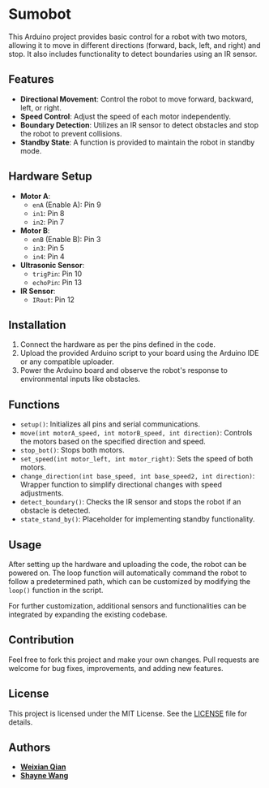 # Sumobot

This Arduino project provides basic control for a robot with two motors, allowing it to move in different directions (forward, back, left, and right) and stop. It also includes functionality to detect boundaries using an IR sensor.

## Features

- **Directional Movement**: Control the robot to move forward, backward, left, or right.
- **Speed Control**: Adjust the speed of each motor independently.
- **Boundary Detection**: Utilizes an IR sensor to detect obstacles and stop the robot to prevent collisions.
- **Standby State**: A function is provided to maintain the robot in standby mode.

## Hardware Setup

- **Motor A**:
    - `enA` (Enable A): Pin 9
    - `in1`: Pin 8
    - `in2`: Pin 7
- **Motor B**:
    - `enB` (Enable B): Pin 3
    - `in3`: Pin 5
    - `in4`: Pin 4
- **Ultrasonic Sensor**:
    - `trigPin`: Pin 10
    - `echoPin`: Pin 13
- **IR Sensor**:
    - `IRout`: Pin 12

## Installation

1. Connect the hardware as per the pins defined in the code.
2. Upload the provided Arduino script to your board using the Arduino IDE or any compatible uploader.
3. Power the Arduino board and observe the robot's response to environmental inputs like obstacles.

## Functions

- `setup()`: Initializes all pins and serial communications.
- `move(int motorA_speed, int motorB_speed, int direction)`: Controls the motors based on the specified direction and speed.
- `stop_bot()`: Stops both motors.
- `set_speed(int motor_left, int motor_right)`: Sets the speed of both motors.
- `change_direction(int base_speed, int base_speed2, int direction)`: Wrapper function to simplify directional changes with speed adjustments.
- `detect_boundary()`: Checks the IR sensor and stops the robot if an obstacle is detected.
- `state_stand_by()`: Placeholder for implementing standby functionality.

## Usage

After setting up the hardware and uploading the code, the robot can be powered on. The loop function will automatically command the robot to follow a predetermined path, which can be customized by modifying the `loop()` function in the script.

For further customization, additional sensors and functionalities can be integrated by expanding the existing codebase.

## Contribution
Feel free to fork this project and make your own changes. Pull requests are welcome for bug fixes, improvements, and adding new features.

## License

This project is licensed under the MIT License. See the [LICENSE](LICENSE) file for details.

## Authors
- **[Weixian Qian](https://github.com/Janus117)**
- **[Shayne Wang](https://github.com/shaynewx)**
